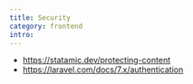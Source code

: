 ```yaml
---
title: Security
category: frontend
intro: 
---
```


- https://statamic.dev/protecting-content
- https://laravel.com/docs/7.x/authentication
